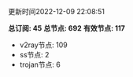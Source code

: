 更新时间2022-12-09 22:08:51

**总订阅: 45**
**总节点: 692**
**有效节点: 117**
- v2ray节点: 109
- ss节点: 2
- trojan节点: 6
